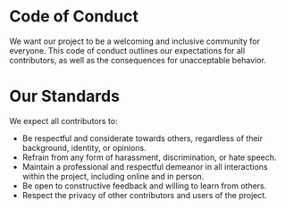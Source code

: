 # Code of Conduct

We want our project to be a welcoming and inclusive community for everyone. This code of conduct outlines our expectations for all contributors, as well as the consequences for unacceptable behavior.

# Our Standards

We expect all contributors to:

- Be respectful and considerate towards others, regardless of their background, identity, or opinions.
- Refrain from any form of harassment, discrimination, or hate speech.
- Maintain a professional and respectful demeanor in all interactions within the project, including online and in person.
- Be open to constructive feedback and willing to learn from others.
- Respect the privacy of other contributors and users of the project.
